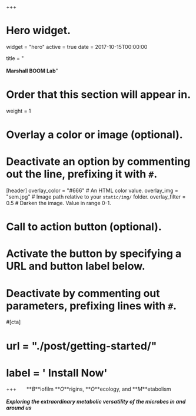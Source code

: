 +++
# Hero widget.
widget = "hero"
active = true
date = 2017-10-15T00:00:00


title = "<br><br>**Marshall BOOM Lab**"

# Order that this section will appear in.
weight = 1

# Overlay a color or image (optional).
#   Deactivate an option by commenting out the line, prefixing it with `#`.
[header]
  overlay_color = "#666"  # An HTML color value.
  overlay_img = "sem.jpg"  # Image path relative to your `static/img/` folder.
  overlay_filter = 0.5  # Darken the image. Value in range 0-1.

# Call to action button (optional).
#   Activate the button by specifying a URL and button label below.
#   Deactivate by commenting out parameters, prefixing lines with `#`.
#[cta]
#  url = "./post/getting-started/"
#  label = '<i class="fa fa-download"></i> Install Now'

+++
&nbsp;&nbsp;&nbsp;&nbsp;&nbsp; **_B_**iofilm **_O_**rigins, **_O_**ecology, and **_M_**etabolism
<br><br>
**_Exploring the extraordinary metabolic versatility of the microbes in and around us_**
<br><br><br><br><br><br><br>

